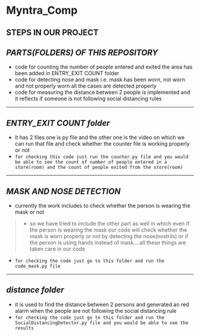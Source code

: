 # Myntra_Comp
## **STEPS IN OUR PROJECT**
*PARTS(FOLDERS) OF THIS REPOSITORY*
---
* code for counting the number of people entered and exited the area has been added in ENTRY_EXIT COUNT folder
* code for detecting nose and mask i.e. mask has been worn, not worn and not properly worn all the cases are detected properly
* code for measuring the distance between 2 people is implemented and it reflects if someone is not following social distancing rules
---
## *ENTRY_EXIT COUNT folder*

* it has 2 files one is py file and the other one is the video on which we can run that file and check whether the counter file is working properly or not
* ``` for checking this code just run the counter.py file and you would be able to see the count of number of people entered in a store(room) and the count of people exited from the store(room) ```
---
## *MASK AND NOSE DETECTION*
* currently the work includes to check whether the person is wearing the mask or not
> * so we have tried to include the other part as well in which even if the person is wearing the mask our code will check whether the mask is worn properly or not by detecting the nose(nostrils) or if the person is using hands instead of mask....all these things are taken care in our code 
* ``` for checking the code just go to this folder and run the code_mask.py file ```
---
## *distance folder*
* it is used to find the distance between 2 persons and generated an red alarm when the people are not following the social distancing rule
* ``` for checking the code just go to this folder and run the SocialDistancingDetector.py file and you would be able to see the results ```

